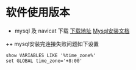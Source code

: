# 软件使用版本
+ mysql 及 navicat 下载
[下载地址](https://pan.baidu.com/s/1xpzXW_btVWEkDJQB5AK1tQ)
[Mysql安装文档](https://dev.mysql.com/doc/refman/8.0/en/windows-install-archive.html)

++ mysql安装完连接失败问题如下设置
```
show VARIABLES LIKE '%time_zone%'
set GLOBAL time_zone='+8:00'
```
